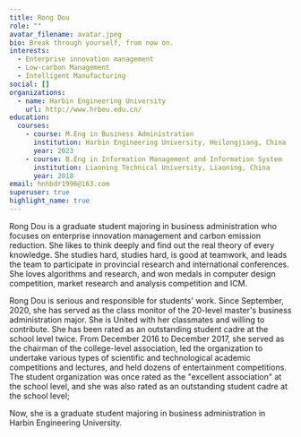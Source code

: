 ```yaml
---
title: Rong Dou
role: ""
avatar_filename: avatar.jpeg
bio: Break through yourself, from now on.
interests:
  - Enterprise innovation management
  - Low-carbon Management
  - Intelligent Manufacturing
social: []
organizations:
  - name: Harbin Engineering University
    url: http://www.hrbeu.edu.cn/
education:
  courses:
    - course: M.Eng in Business Administration
      institution: Harbin Engineering University, Heilongjiang, China
      year: 2023
    - course: B.Eng in Information Management and Information System
      institution: Liaoning Technical University, Liaoning, China
      year: 2018
email: hnhbdr1996@163.com
superuser: true
highlight_name: true
---
```

Rong Dou is a graduate student majoring in business administration who focuses on enterprise innovation management and carbon emission reduction. She likes to think deeply and find out the real theory of every knowledge. She studies hard, studies hard, is good at teamwork, and leads the team to participate in provincial research and international conferences. She loves algorithms and research, and won medals in computer design competition, market research and analysis competition and ICM.



Rong Dou is serious and responsible for students' work. Since September, 2020, she has served as the class monitor of the 20-level master's business administration major. She is United with her classmates and willing to contribute. She has been rated as an outstanding student cadre at the school level twice. From December 2016 to December 2017, she served as the chairman of the college-level association, led the organization to undertake various types of scientific and technological academic competitions and lectures, and held dozens of entertainment competitions. The student organization was once rated as the "excellent association" at the school level, and she was also rated as an outstanding student cadre at the school level;




Now, she is a graduate student majoring in business administration in Harbin Engineering University.